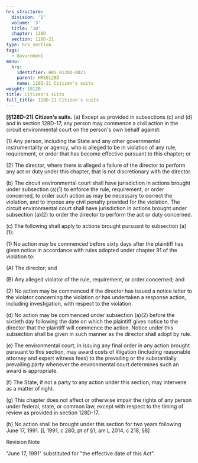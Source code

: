 ```yaml
---
hrs_structure:
  division: '1'
  volume: '3'
  title: '10'
  chapter: 128D
  section: 128D-21
type: hrs_section
tags:
  - Government
menu:
  hrs:
    identifier: HRS_0128D-0021
    parent: HRS0128D
    name: 128D-21 Citizen's suits
weight: 18120
title: Citizen's suits
full_title: 128D-21 Citizen's suits
---
```

**[§128D-21]** **Citizen's suits.** (a) Except as provided in subsections (c) and (d) and in section 128D-17, any person may commence a civil action in the circuit environmental court on the person's own behalf against:

(1) Any person, including the State and any other governmental instrumentality or agency, who is alleged to be in violation of any rule, requirement, or order that has become effective pursuant to this chapter; or

(2) The director, where there is alleged a failure of the director to perform any act or duty under this chapter, that is not discretionary with the director.

(b) The circuit environmental court shall have jurisdiction in actions brought under subsection (a)(1) to enforce the rule, requirement, or order concerned, to order such action as may be necessary to correct the violation, and to impose any civil penalty provided for the violation. The circuit environmental court shall have jurisdiction in actions brought under subsection (a)(2) to order the director to perform the act or duty concerned.

(c) The following shall apply to actions brought pursuant to subsection (a)(1):

(1) No action may be commenced before sixty days after the plaintiff has given notice in accordance with rules adopted under chapter 91 of the violation to:

(A) The director; and

(B) Any alleged violator of the rule, requirement, or order concerned; and

(2) No action may be commenced if the director has issued a notice letter to the violator concerning the violation or has undertaken a response action, including investigation, with respect to the violation.

(d) No action may be commenced under subsection (a)(2) before the sixtieth day following the date on which the plaintiff gives notice to the director that the plaintiff will commence the action. Notice under this subsection shall be given in such manner as the director shall adopt by rule.

(e) The environmental court, in issuing any final order in any action brought pursuant to this section, may award costs of litigation (including reasonable attorney and expert witness fees) to the prevailing or the substantially prevailing party whenever the environmental court determines such an award is appropriate.

(f) The State, if not a party to any action under this section, may intervene as a matter of right.

(g) This chapter does not affect or otherwise impair the rights of any person under federal, state, or common law, except with respect to the timing of review as provided in section 128D-17.

(h) No action shall be brought under this section for two years following June 17, 1991\. [L 1991, c 280, pt of §1; am L 2014, c 218, §8]

Revision Note

"June 17, 1991" substituted for "the effective date of this Act".